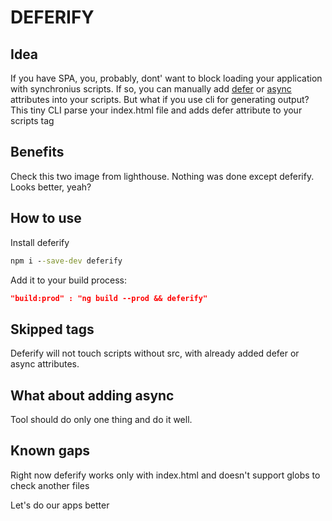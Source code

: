 # DEFERIFY

## Idea

If you have SPA, you, probably, dont' want to block loading your application with synchronius scripts. If so, you can manually add [defer](https://www.w3schools.com/tags/att_script_defer.asp) or [async](https://www.w3schools.com/tags/att_script_async.asp) attributes into your scripts. But what if you use cli for generating output? This tiny CLI parse your index.html file and adds defer attribute to your scripts tag

## Benefits

Check this two image from lighthouse. Nothing was done except deferify. Looks better, yeah?

## How to use

Install deferify

```cmd
npm i --save-dev deferify
```

Add it to your build process:

```json
"build:prod" : "ng build --prod && deferify"
```

## Skipped tags

Deferify will not touch scripts without src, with already added defer or async attributes.

## What about adding async

Tool should do only one thing and do it well.

## Known gaps

Right now deferify works only with index.html and doesn't support globs to check another files

Let's do our apps better